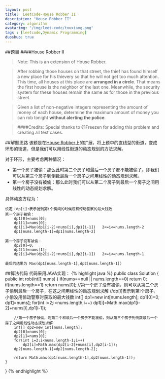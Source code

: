 ```yaml
---
layout: post
title:  LeetCode-House Robber II
description: "House Robber II"
category: algorithm
avatarimg: "/img/leet-code/touxiang.png"
tags : [leetcode,Dynamic Programming]
duoshuo: true
---
```

##题目
####House Robber II
>Note: This is an extension of House Robber.

>After robbing those houses on that street, the thief has found himself a new place for his thievery so that he will not get too much attention. This time, all houses at this place are **arranged in a circle**. That means the first house is the neighbor of the last one. Meanwhile, the security system for these houses remain the same as for those in the previous street.

>Given a list of non-negative integers representing the amount of money of each house, determine the maximum amount of money you can rob tonight **without alerting the police**.

>####Credits:
>Special thanks to @Freezen for adding this problem and creating all test cases.

<!-- more -->
	
##解题思路
该题是在[House Robber][1]上的扩展，将上题中的直线型的街道，变成环形的街道，但是我们可以用线性街道的动态规划的方法求解。

对于环形，主要考虑两种情况：
+ 第一个房子被偷：那么此时第二个房子和最后一个房子都不能被偷了，即我们可以从第三个房子到倒数最后一个房子之间用线性的动态规划求解。
+ 第一个房子没有被偷：那么此时我们可以从第二个房子到最后一个房子之间用线性的动态规划求解。

具体动态方程为：

	设定：dp[i]:表示抢到第i个房间的时候没有惊动警察的最大钱数
	第一个房子被偷：
		dp1[0]=nums[0];
		dp1[1]=nums[0];
		dp1[i]=Max(dp1[i-2]+nums[i],dp1[i-1])   2<=i<=nums.length-2
		dp1[nums.length-1]=dp1[nums.length-2]

	第一个房子没有被偷：
		dp2[0]=0;
		dp2[1]=nums[1];
		dp2[i]=Max(dp2[i-2]+nums[i],dp2[i-1])   2<=i<=nums.length-1

	最后的结果为 Max(dp1[nums.length-1],dp2[nums.length-1])

##算法代码
代码采用JAVA实现：
{% highlight java %}
public class Solution {
    public int rob(int[] nums) {
        if(nums==null || nums.length==0) return 0;
        if(nums.length==1) return nums[0];
        //第一个房子没有被偷，则可以从第二个房子偷到最后一个房子，在这之间用线性的动态规划求解
        //dp[i]表示到第i个房子，小偷没用惊动警察时获取的最大钱数
        int[] dp1=new int[nums.length];
        dp1[0]=0;
        dp1[1]=nums[1];
        for(int i=2;i<nums.length;i++)
        	dp1[i]=Math.max(dp1[i-2]+nums[i],dp1[i-1]);

        //第一个房子被偷，则第二个和最后一个房子不能被偷，则从第三个房子到倒数最后一个房子之间用线性动态规划求解
        int[] dp2=new int[nums.length];
        dp2[0]=nums[0];
        dp2[1]=nums[0];
        for(int i=2;i<nums.length-1;i++)
        	dp2[i]=Math.max(dp2[i-2]+nums[i],dp2[i-1]);
        dp2[nums.length-1]=dp2[nums.length-2];

        return Math.max(dp1[nums.length-1],dp2[nums.length-1]);
    }
}
{% endhighlight %}

[1]:http://pisxw.com/algorithm/House-Robber.html














